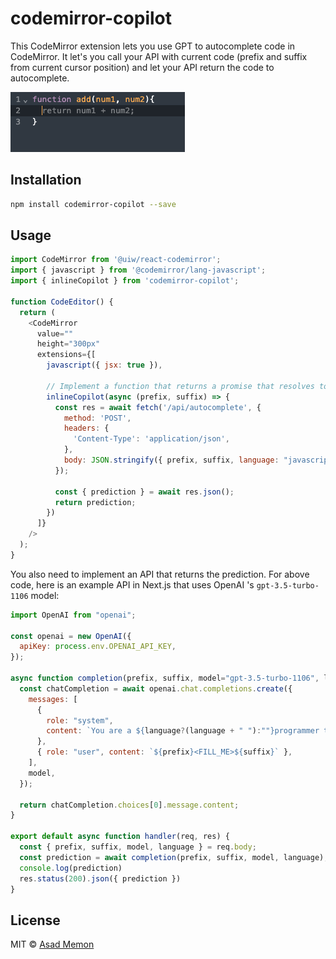 # codemirror-copilot

This CodeMirror extension lets you use GPT to autocomplete code in CodeMirror. It let's you call your API with current code (prefix and suffix from current cursor position) and let your API return the code to autocomplete.

![Screenshot](example.png)

## Installation

```bash
npm install codemirror-copilot --save
```

## Usage

```javascript
import CodeMirror from '@uiw/react-codemirror';
import { javascript } from '@codemirror/lang-javascript';
import { inlineCopilot } from 'codemirror-copilot';

function CodeEditor() {
  return (
    <CodeMirror
      value=""
      height="300px"
      extensions={[
        javascript({ jsx: true }),
        
        // Implement a function that returns a promise that resolves to the prediction
        inlineCopilot(async (prefix, suffix) => {
          const res = await fetch('/api/autocomplete', {
            method: 'POST',
            headers: {
              'Content-Type': 'application/json',
            },
            body: JSON.stringify({ prefix, suffix, language: "javascript" }),
          });
        
          const { prediction } = await res.json();
          return prediction;
        })
      ]}
    />
  );
}
```

You also need to implement an API that returns the prediction. For above code, here is an example API in Next.js that uses OpenAI 's `gpt-3.5-turbo-1106` model:

```javascript
import OpenAI from "openai";

const openai = new OpenAI({
  apiKey: process.env.OPENAI_API_KEY,
});

async function completion(prefix, suffix, model="gpt-3.5-turbo-1106", language){
  const chatCompletion = await openai.chat.completions.create({
    messages: [
      {
        role: "system",
        content: `You are a ${language?(language + " "):""}programmer that replaces <FILL_ME> part with the right code. Only output the code that replaces <FILL_ME> part. Do not add any explanation or markdown.`,
      },
      { role: "user", content: `${prefix}<FILL_ME>${suffix}` },
    ],
    model,
  });

  return chatCompletion.choices[0].message.content;
}

export default async function handler(req, res) {
  const { prefix, suffix, model, language } = req.body;
  const prediction = await completion(prefix, suffix, model, language);
  console.log(prediction)
  res.status(200).json({ prediction })
}

```


## License

MIT © [Asad Memon](https://asadmemon.com)